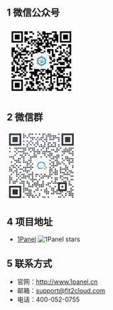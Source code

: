 ## 1 微信公众号

![wechat-official](img/wechat-official.jpg)

## 2 微信群

![wechat-group](img/wechat-group.png)

## 4 项目地址

- [1Panel][1panel] ![1Panel stars][1panel stars]

## 5 联系方式

- 官网：http://www.1panel.cn
- 邮箱：support@fit2cloud.com
- 电话：400-052-0755

[1panel]: https://github.com/1Panel-dev/1Panel
[1panel stars]: https://img.shields.io/github/stars/KubeOperator/KubeOperator.svg